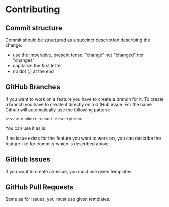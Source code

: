 # Contributing

## Commit structure

Commit should be structured as a succinct description describing the change:

* use the imperative, present tense: "change" not "changed" nor "changes"
* capitalize the first letter
* no dot (.) at the end

## GitHub Branches

If you want to work on a feature you have to create a branch for it. To create a
branch you have to create it directly on a GitHub issue. For the name Github
will automatically use the following pattern:

```
<issue-number>-<short-description>
```

You can use it as is.

If no issue exists for the feature you want to work on, you can describe the
feature like for commits which is described above.

## GitHub Issues

If you want to create an issue, you must use given templates.

## GitHub Pull Requests

Same as for issues, you must use given templates.
